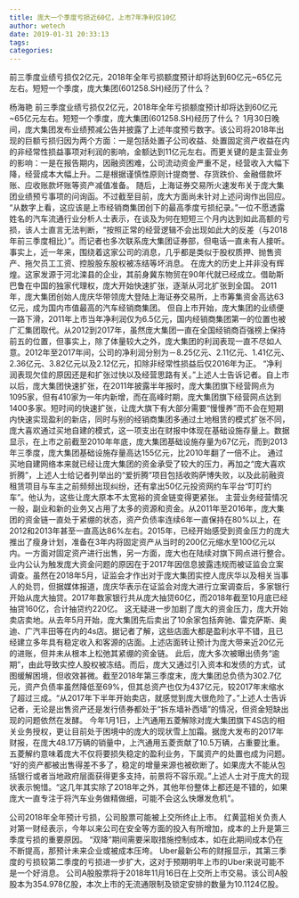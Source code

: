 ```yaml
---
title: 庞大一个季度亏损近60亿，上市7年净利仅10亿
author: wetech
date: 2019-01-31 20:33:13
tags: 
categories: 
---
```

前三季度业绩亏损仅2亿元，2018年全年亏损额度预计却将达到60亿元~65亿元左右。短短一个季度，庞大集团(601258.SH)经历了什么？
<!-- more -->
杨海艳
前三季度业绩亏损仅2亿元，2018年全年亏损额度预计却将达到60亿元~65亿元左右。短短一个季度，庞大集团(601258.SH)经历了什么？
1月30日晚间，庞大集团发布业绩预减公告并披露了上述年度预亏数字。该公司将2018年出现的巨额亏损归因为两个方面：一是包括处置子公司收益、处置固定资产收益在内的非经常性损益事项对利润的影响，金额达到11亿元左右。而更关键的是主营业务的影响：一是在报告期内，因融资困难，公司流动资金严重不足，经营收入大幅下降，经营成本大幅上升。二是根据谨慎性原则计提商誉、存货跌价、金融借款坏账、应收账款坏账等资产减值准备。
随后，上海证券交易所火速发布关于庞大集团业绩预亏事项的问询函。不过截至目前，庞大方面尚未针对上述问询作出回应。
“从数字上看，这应该是上市经销商集团创下的最高季度亏损纪录。”一位不愿透露姓名的汽车流通行业分析人士表示，在谈及为何在短短三个月内达到如此高额的亏损，该人士直言无法判断，“按照正常的经营逻辑不会出现如此大的反差（与2018年前三季度相比）”。而记者也多次联系庞大集团证券部，但电话一直未有人接听。
事实上，近一年来，围绕着这家公司的消息，几乎都是类似于股权质押、抛售资产、拖欠员工工资、控股股东股权被冻结等坏消息。
在庞大的历史上并非没有辉煌。这家发源于河北滦县的企业，其前身冀东物贸在90年代就已经成立。借助斯巴鲁在中国的独家代理权，庞大开始快速扩张，逐渐从河北扩张到全国。
2011年，庞大集团创始人庞庆华带领庞大登陆上海证券交易所，上市筹集资金高达63亿元，成为国内市值最高的汽车经销商集团。
但自上市开始，庞大集团的业绩便一路下滑，2011年上市当年净利润仅为6.5亿元，国内经销商集团第一的位置也被广汇集团取代。从2012到2017年，虽然庞大集团一直在全国经销商百强榜上保持前五的位置，但事实上，除了体量较大之外，庞大集团的利润表现一直不尽如人意。2012年至2017年间，公司的净利润分别为－8.25亿元、2.11亿元、1.41亿元、2.36亿元、3.82亿元以及2.12亿元，扣除非经常性损益后仅2016年为正。
“净利润表现欠佳的原因还是和扩张过快以及经营思路有关。”上述人士告诉记者。自上市以后，庞大集团快速扩张，在2011年披露半年报时，庞大集团旗下经营网点为1095家，但有410家为一年内新增，而在高峰时期，庞大集团旗下经营网点达到1400多家。短时间的快速扩张，让庞大旗下有大部分需要“慢慢养”而不会在短期内快速实现盈利的新店，同时与别的经销商集团多通过土地租赁的模式扩张不同，庞大喜欢通过买地自建的模式，这一项支出在财报中体现在基础设施存量上。数据显示，在上市之前截至2010年年底，庞大集团基础设施存量为67亿元，而到2013年三季度，庞大集团基础设施存量高达155亿元，比2010年翻了一倍不止。
通过买地自建网络本来就已经让庞大集团的资金承受了较大的压力，再加之“庞大喜欢折腾”，上述人士给记者列举出的“爱折腾”项目包括收购萨博失败，以及此前融资租赁项目与车主之前频频出现纠纷，还有拿出50亿元投资网约车平台“叮叮约车”。他认为，这些让庞大原本不太宽裕的资金链变得更紧张。
主营业务经营情况一般，副业和新的业务又占用了太多的资源和资金。从2011年至2016年，庞大集团的资金链一直处于紧绷的状态，资产负债率连续6年一直保持在80%以上，在2012和2013年甚至一直高达86%左右。2015年，已经开始感受到资金压力的庞大推出了瘦身计划，准备在3年内将固定资产从当时的200亿元缩水至100亿元以内。一方面对固定资产进行出售，另一方面，庞大也在陆续对旗下网点进行整合。
业内公认为触发庞大资金问题的原因在于2017年因信息披露违规而被证监会立案调查。虽然在2018年5月，证监会才作出对于庞大集团实控人庞庆华以及相关当事人的处罚，但据媒体报道，庞庆华表示在证监会对庞大进行立案调查后，多家银行开始从庞大抽贷。2017年数家银行共从庞大抽贷60亿，而2018年截至10月底已经抽贷160亿，合计抽贷约220亿。
这无疑进一步加剧了庞大的资金压力，庞大开始卖店卖地。从去年5月开始，庞大集团先后卖出了10余家包括奔驰、雷克萨斯、奥迪、广汽丰田等在内的4s店。据记者了解，这些店面大都是盈利水平不错，且已经建立多年具有稳定收入和客源的店面。上述店面转让预计为庞大带来近20亿元的进账，但并未从根本上松弛其紧绷的资金链。
此后，庞大多次被曝出债务“逾期”，由此导致实控人股权被冻结。而后，庞大又通过引入资本和发债的方式，试图缓解困境，但收效甚微。截至2018年第三季度末，庞大集团总负债为302.7亿元，资产负债率虽然降低至69%，但其总资产也仅为437亿元，较2017年末缩水了超过三成。“从2017年下半年开始卖店，就感觉到庞大很危险了。”上述人士告诉记者，无论是出售资产还是发行债券都处于“拆东墙补西墙”的情况，但资金短缺出现的问题依然在发酵。
今年1月1日，上汽通用五菱解除对庞大集团旗下4S店的相关业务授权，更让目前处于困境中的庞大的现状雪上加霜。据庞大发布的2017年财报，在庞大48.17万辆的销量中，上汽通用五菱贡献了10.5万辆，占重要比重。五菱解约意味着庞大不仅将要损失稳定的盈利业务，下属资产的处置也成为问题。
“好的资产都被出售得差不多了，稳定的增量来源也被砍断了。如果庞大不能从包括银行或者当地政府层面获得更多支持，前景将不容乐观。”上述人士对于庞大的现状表示惋惜。“这几年其实除了2018年之外，其他年份整体上都还是不错的，如果庞大一直专注于将汽车业务做精做细，可能不会这么快爆发危机”。
 
 
公司2018年全年预计亏损，公司股票可能被上交所终止上市。
红黄蓝相关负责人对第一财经表示，今年以来公司在安全等方面的投入有所增加，成本的上升是第三季度亏损的重要原因。
“双降”期间需要采取措施控制成本，如在此期间成本仍在不断提高，那预计未来企业或被成本压垮。
Uber最新公布的财报显示，其第三季度的亏损较第二季度的亏损进一步扩大，这对于预期明年上市的Uber来说可能不是一个好消息。
公司A股股票将于2018年11月16日在上交所上市交易。该公司A股股本为354.978亿股，本次上市的无流通限制及锁定安排的数量为10.1124亿股。
